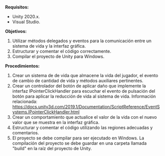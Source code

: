 **Requisitos:**
- Unity 2020.x.
- Visual Studio.

**Objetivos:**
1. Utilizar métodos delegados y eventos para la comunicación entre un sistema de vida y la interfaz gráfica.
3. Estructurar y comentar el código correctamente.
4. Compilar el proyecto de Unity para Windows.


**Procedimientos:**
1. Crear un sistema de de vida que almacene la vida del jugador, el evento de cambio de cantidad de vida y métodos auxiliares pertinentes.
2. Crear un controlador del botón de aplicar daño que implemente la interfaz IPointerClickHandler para escuchar el evento de pulsación del botón para aplicar la reducción de vida al sistema de vida.
Información relacionada: https://docs.unity3d.com/2019.1/Documentation/ScriptReference/EventSystems.IPointerClickHandler.html
3. Crear un comportamiento que actualice el valor de la vida con el nuevo valor que se muestra en la interfaz gráfica.
4. Estructurar y comentar el código utilizando las regiones adecuadas y comentarios.
5. El proyecto se debe compilar para ser ejecutado en Windows. La compilación del proyecto se debe guardar en una carpeta llamada "build" en la raíz del proyecto de Unity.